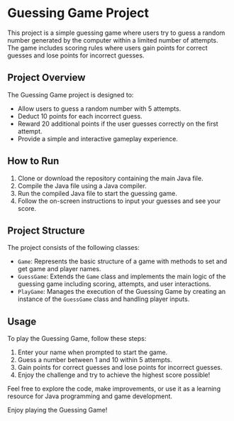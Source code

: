 # Guessing Game Project

This project is a simple guessing game where users try to guess a random number generated by the computer within a limited number of attempts. The game includes scoring rules where users gain points for correct guesses and lose points for incorrect guesses.

## Project Overview

The Guessing Game project is designed to:

- Allow users to guess a random number with 5 attempts.
- Deduct 10 points for each incorrect guess.
- Reward 20 additional points if the user guesses correctly on the first attempt.
- Provide a simple and interactive gameplay experience.

## How to Run

1. Clone or download the repository containing the main Java file.
2. Compile the Java file using a Java compiler.
3. Run the compiled Java file to start the guessing game.
4. Follow the on-screen instructions to input your guesses and see your score.

## Project Structure

The project consists of the following classes:

- `Game`: Represents the basic structure of a game with methods to set and get game and player names.
- `GuessGame`: Extends the `Game` class and implements the main logic of the guessing game including scoring, attempts, and user interactions.
- `PlayGame`: Manages the execution of the Guessing Game by creating an instance of the `GuessGame` class and handling player inputs.

## Usage

To play the Guessing Game, follow these steps:

1. Enter your name when prompted to start the game.
2. Guess a number between 1 and 10 within 5 attempts.
3. Gain points for correct guesses and lose points for incorrect guesses.
4. Enjoy the challenge and try to achieve the highest score possible!

Feel free to explore the code, make improvements, or use it as a learning resource for Java programming and game development.

Enjoy playing the Guessing Game!
